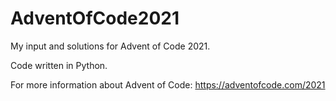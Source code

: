 # AdventOfCode2021
My input and solutions for Advent of Code 2021.

Code written in Python.

For more information about Advent of Code: https://adventofcode.com/2021
